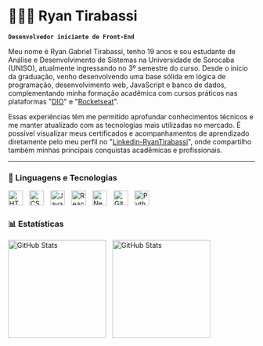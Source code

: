 # 👩🏻‍💻 Ryan Tirabassi

**`Desenvolvedor iniciante de Front-End`**

Meu nome é Ryan Gabriel Tirabassi, tenho 19 anos e sou estudante de Análise e Desenvolvimento de Sistemas na Universidade de Sorocaba (UNISO), atualmente ingressando no 3º semestre do curso. Desde o início da graduação, venho desenvolvendo uma base sólida em lógica de programação, desenvolvimento web, JavaScript e banco de dados, complementando minha formação acadêmica com cursos práticos nas plataformas "[DIO](https://www.dio.me/)" e "[Rocketseat](https://www.rocketseat.com.br/)". 

Essas experiências têm me permitido aprofundar conhecimentos técnicos e me manter atualizado com as tecnologias mais utilizadas no mercado. É possível visualizar meus certificados e acompanhamentos de aprendizado diretamente pelo meu perfil no "[Linkedin-RyanTirabassi](https://www.linkedin.com/in/ryan-tirabassi/)", onde compartilho também minhas principais conquistas acadêmicas e profissionais.





---

### 🤖 Linguagens e Tecnologias

<img 
    align="left" 
    alt="HTML"
    title="HTML" 
    width="30px" 
    style="padding-right: 10px;" 
    src="https://cdn.jsdelivr.net/gh/devicons/devicon@latest/icons/html5/html5-original.svg" 
/>
<img 
    align="left" 
    alt="CSS" 
    title="CSS"
    width="30px" 
    style="padding-right: 10px;" 
    src="https://cdn.jsdelivr.net/gh/devicons/devicon@latest/icons/css3/css3-original.svg" 
/>
<img 
    align="left" 
    alt="JavaScript" 
    title="JavaScript"
    width="30px" 
    style="padding-right: 10px;" 
    src="https://cdn.jsdelivr.net/gh/devicons/devicon@latest/icons/javascript/javascript-original.svg" 
/>
<img 
    align="left" 
    alt="React"
    title="React" 
    width="30px" 
    style="padding-right: 10px;" 
    src="https://cdn.jsdelivr.net/gh/devicons/devicon@latest/icons/react/react-original.svg" 
/>
<img 
    align="left" 
    alt="Next.js" 
    title="Next.js"
    width="30px" 
    style="padding-right: 10px;" 
    src="https://cdn.jsdelivr.net/gh/devicons/devicon@latest/icons/nextjs/nextjs-original.svg" 
/>
<img 
    align="left" 
    alt="Git" 
    title="Git"
    width="30px" 
    style="padding-right: 10px;" 
    src="https://cdn.jsdelivr.net/gh/devicons/devicon@latest/icons/git/git-original.svg" 
/>
<img 
    align="left" 
    alt="Python" 
    title="Python"
    width="30px" 
    style="padding-right: 10px;" 
    src="https://cdn.jsdelivr.net/gh/devicons/devicon@latest/icons/python/python-original.svg" 
/>

<br/>
<br/>

### 📊 Estatísticas

<p>
  <img 
    align="left" 
    alt="GitHub Stats" 
    height="200" 
    style="padding-right: 10px;" 
    src="https://github-readme-stats.vercel.app/api?username=RyanTirabassi&show_icons=true&theme=tokyonight&include_all_commits=true&locale=pt-br" 
  />

<img 
      align="left" 
      alt="GitHub Stats" 
      height="200" 
      src="https://github-readme-stats.vercel.app/api/top-langs/?username=RyanTirabassi&theme=tokyonight&layout=compact&custom_title=Tecnologias&langs_count=9" 
  />

</p>


